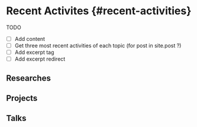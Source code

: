 # Recent Activites {#recent-activities}
TODO
- [ ] Add content
- [ ] Get three most recent activities of each topic (for post in site.post ?)
- [ ] Add excerpt tag
- [ ] Add excerpt redirect

## Researches

## Projects

## Talks

